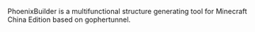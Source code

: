 PhoenixBuilder is a multifunctional structure generating tool for Minecraft China Edition based on gophertunnel.
